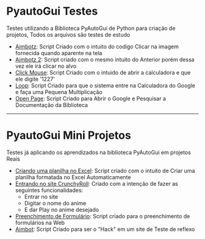 # PyautoGui Testes
 Testes utilizando a Biblioteca PyAutoGui de Python para criação de projetos, Todos os arquivos são testes de estudo
- [Aimbotz](https://github.com/1caue/Pyautogui_Testes/tree/master/Codes/Circulo):
   Script Criado com o intuito do codigo Clicar na imagem fornecida quando aparente na tela
- [Aimbotz 2](https://github.com/1caue/Pyautogui_Testes/tree/master/Codes/Aimbot_tst):
   Script criado com o mesmo intuito do Anterior porém dessa vez ele irá clicar no alvo
- [Click Mouse](https://github.com/1caue/Pyautogui_Testes/tree/master/Codes/Click%20mouse):
  Script Criado com o intuido de abrir a calculadora e que ele digite '1227'
- [Loop](https://github.com/1caue/Pyautogui_Testes/tree/master/Codes/Loop):
  Script Criado para que o sistema entre na Calculadora do Google e faça uma Pequena Multiplicação
- [Open Page](https://github.com/1caue/Pyautogui_Testes/tree/master/Codes/Open%20Page):
  Script Criado para Abrir o Google e Pesquisar a Documentação da Biblioteca
 ---
# PyautoGui Mini Projetos
 Testes já aplicando os aprendizados na biblioteca PyAutoGui em projetos Reais
 - [Criando uma planilha no Excel](https://github.com/1caue/Pyautogui_Testes/tree/master/Testes/Criando%20Planilha%20com%20Excel):
   Script criado com o intuito de Criar uma planilha formatada no Excel Automaticamente
 - [Entrando no site CrunchyRoll](https://github.com/1caue/Pyautogui_Testes/tree/master/Testes/Play%20Crunchyroll):
   Criado com a intenção de fazer as seguintes funcionalidades:
   - Entrar no site
   - Digitar o nome do anime
   - E dar Play no anime desejado
 - [Preenchimento de Formulário](https://github.com/1caue/Pyautogui_Testes/tree/master/Testes/Preenchimento%20de%20Formul%C3%A1rio):
   Script criado para o preenchimento de formulários na Web
 - [Aimbot](https://github.com/1caue/Pyautogui_Testes/tree/master/Testes/Aimbot):
   Script Criado para ser o "Hack" em um site de Teste de reflexo  
